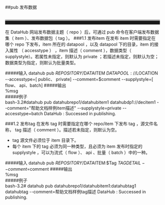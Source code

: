 ##pub  发布数据   
<br>
<hr style=" height:12px;border:none;border-top:4px solid #A9A9A9;" />     
在 DataHub 网站发布数据主题（ repo ）后，可通过 pub 命令在客户端发布数据集（ item ）、发布数据包（ tag ）。
###1.1 发布item
在发布 item 时需要指定在哪个 repo 下发布，item 所在的 datapool ，以及 datapool 下的目录，item 的接入属性  （ accesstype ） ，item 描述（ comment ），数据类型（ supplystyle）。若属性未指定，则默认为 private ；若描述未指定，则默认为空；数据类型为指定，则默认为批量类型。    
 
#####输入
	datahub pub $REPOSITORY/$DATAITEM $DATAPOOL://$LOCATION --accesstype=[ public、 private]  --comment=$comment   --supplystyle=[ flow、 api、batch]
#####输出  
    %msg       	
#####例子  
    bash-3.2#datahub pub datahubrepo1/datahubitem1 datahubdp1://decitem1 --comment="帮助文档样例item描述" --supplystyle=private --accesstype=batch
	DataHub : Successed in publishing.  


###1.2 发布tag
在发布 tag 时需要指定在哪个 repo/item 下发布 tag ，源文件名称， tag 描述（  comment ）。描述若未指定，则默认为空。      

* tag 源文件必须位于 item 目录下。  
* 每个 item 下的 tag 必须为同一种类型，且必须为 item 发布时指定的 supplystyle ，可以为流式（ flow ）、 api 、批量（ batch ）中的一种。
 

#####输入
	datahub pub $REPOSITORY/$DATAITEM:$Tag $TAGDETAIL --comment=$comment
#####输出  
    %msg       	
#####例子  
    bash-3.2# datahub pub datahubrepo1/datahubitem1:datahubtag1 datahubtag --comment=帮助文档样例tag描述
	DataHub : Successed in publishing.  

